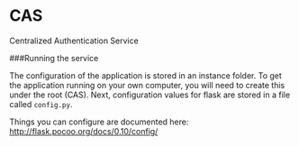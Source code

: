 CAS
===

Centralized Authentication Service


###Running the service

The configuration of the application is stored in an instance folder. To get the application running on your own computer, you will need to create this under the root (CAS). Next, configuration values for flask are stored in a file called ``config.py``.

Things you can configure are documented here: http://flask.pocoo.org/docs/0.10/config/
